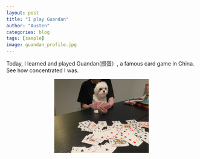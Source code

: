 ```yaml
---
layout: post
title: "I play Guandan"
author: "Austen"
categories: blog
tags: [sample]
image: guandan_profile.jpg
---
```


Today, I learned and played Guandan(掼蛋）, a famous card game in China. See how concentrated I was.

<p align="center">
<img src="../assets/img/guandan.jpg" width="250">
</p>

